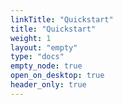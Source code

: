```yaml
---
linkTitle: "Quickstart"
title: "Quickstart"
weight: 1
layout: "empty"
type: "docs"
empty_node: true
open_on_desktop: true
header_only: true
---
```

